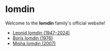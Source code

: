 # Iomdin
Welcome to the **Iomdin** family's official website!

* [Leonid Iomdin (1947–2024)](leonid.iomdin.com)
* [Boris Iomdin (1976)](boris.iomdin.com)
* [Misha Iomdin (2007)](boris.iomdin.com)